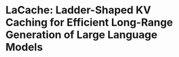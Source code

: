 

#  LaCache: Ladder-Shaped KV Caching for Efficient Long-Range Generation of Large Language Models

